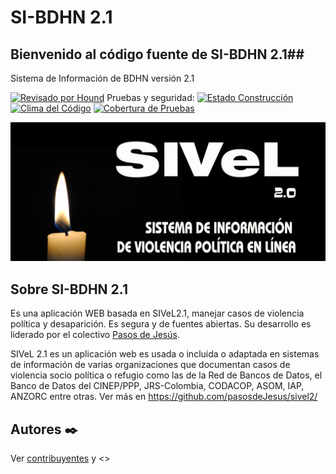 # SI-BDHN 2.1 #

## Bienvenido al código fuente de SI-BDHN 2.1##
Sistema de Información de BDHN versión 2.1


[![Revisado por Hound](https://img.shields.io/badge/Reviewed_by-Hound-8E64B0.svg)](https://houndci.com) Pruebas y seguridad: [![Estado Construcción](https://gitlab.com/pasosdeJesus/si_bdhn/badges/main/pipeline.svg)](https://gitlab.com/pasosdeJesus/si_bdhn/-/pipelines?page=1&scope=all&ref=main) [![Clima del Código](https://codeclimate.com/github/pasosdeJesus/si_bdhn/badges/gpa.svg)](https://codeclimate.com/github/pasosdeJesus/si_bdhn) [![Cobertura de Pruebas](https://codeclimate.com/github/pasosdeJesus/si_bdhn/badges/coverage.svg)](https://codeclimate.com/github/pasosdeJesus/si_bdhn)

![Logo de si_bdhn_1](https://raw.githubusercontent.com/pasosdeJesus/si_bdhn/main/app/assets/images/logo.jpg)

## Sobre SI-BDHN 2.1

Es una aplicación WEB basada en SIVeL2.1, manejar casos de violencia política y
desaparición.  Es segura y de fuentes abiertas.  Su desarrollo es liderado
por el colectivo [Pasos de Jesús](https://www.pasosdeJesus.org).

SIVeL 2.1 es un aplicación web es usada o incluida o adaptada en sistemas de información
de varias organizaciones que documentan casos de violencia socio política o
refugio como las de la Red de Bancos de Datos, el Banco de Datos del
CINEP/PPP, JRS-Colombia, CODACOP, ASOM, IAP, ANZORC entre otras.  Ver más en 
<https://github.com/pasosdeJesus/sivel2/>


## Autores ✒️

Ver 
[contribuyentes]() y
<>
